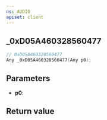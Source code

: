```yaml
---
ns: AUDIO
apiset: client
---
```

## _0xD05A460328560477

```c
// 0xD05A460328560477
Any _0xD05A460328560477(Any p0);
```


## Parameters
* **p0**:

## Return value

